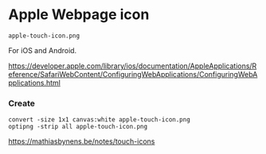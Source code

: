 # Apple Webpage icon

`apple-touch-icon.png`

For iOS and Android.

https://developer.apple.com/library/ios/documentation/AppleApplications/Reference/SafariWebContent/ConfiguringWebApplications/ConfiguringWebApplications.html

### Create

```
convert -size 1x1 canvas:white apple-touch-icon.png
optipng -strip all apple-touch-icon.png
```

https://mathiasbynens.be/notes/touch-icons

<link rel="apple-touch-icon" href="http://example.com/image.png" />

